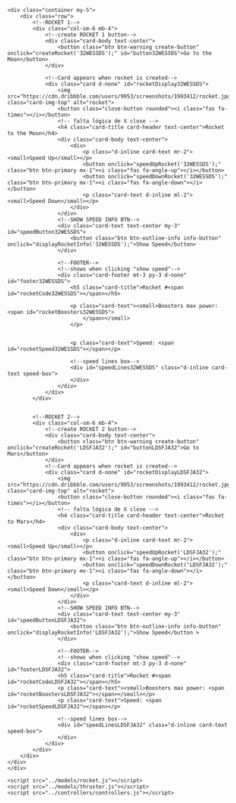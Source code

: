 <!DOCTYPE html>
<html lang="en">

<head>
    <meta charset="UTF-8">
    <meta name="viewport" content="width=device-width, initial-scale=1.0">
    <meta http-equiv="X-UA-Compatible" content="ie=edge">
    <link rel="stylesheet" href="https://stackpath.bootstrapcdn.com/bootstrap/4.3.1/css/bootstrap.min.css" integrity="sha384-ggOyR0iXCbMQv3Xipma34MD+dH/1fQ784/j6cY/iJTQUOhcWr7x9JvoRxT2MZw1T" crossorigin="anonymous">
    <script src="https://kit.fontawesome.com/0b3b15f070.js" crossorigin="anonymous"></script>
    <link rel="stylesheet" href="styles.css">
    <title>Rockets</title>
</head>

<body>

    <div class="container my-5">
        <div class="row">
            <!--ROCKET 1-->
            <div class="col-sm-6 mb-4">
                <!--create ROCKET 1 button-->
                <div class="card-body text-center">
                    <button class="btn btn-warning create-button" onclick="createRocket('32WESSDS');" id="button32WESSDS">Go to the Moon</button>
                </div>

                <!--Card appears when rocket is created-->
                <div class="card d-none" id="rocketDisplay32WESSDS">
                    <img src="https://cdn.dribbble.com/users/9953/screenshots/1993412/rocket.jpg" class="card-img-top" alt="rocket">
                    <button class="close-button rounded"><i class="fas fa-times"></i></button>
                    <!-- falta lógica de X close -->
                    <h4 class="card-title card-header text-center">Rocket to the Moon</h4>
                    <div class="card-body text-center">
                        <div>
                            <p class="d-inline card-text mr-2"><small>Speed Up</small></p>
                            <button onclick="speedUpRocket('32WESSDS');" class="btn btn-primary mx-1"><i class="fas fa-angle-up"></i></button>
                            <button onclick="speedDownRocket('32WESSDS');" class="btn btn-primary mx-1"><i class="fas fa-angle-down"></i></button>
                            <p class="card-text d-inline ml-2"><small>Speed Down</small></p>
                        </div>
                    </div>
                    <!--SHOW SPEED INFO BTN-->
                    <div class="card-text text-center my-3" id="speedButton32WESSDS">
                        <button class="btn btn-outline-info info-button" onclick="displayRocketInfo('32WESSDS');">Show Speed</button>
                    </div>

                    <!--FOOTER-->
                    <!--shows when clicking "show speed"-->
                    <div class="card-footer mt-3 py-3 d-none" id="footer32WESSDS">
                        <h5 class="card-title">Rocket #<span id="rocketCode32WESSDS"></span></h5>

                        <p class="card-text"><small>Boosters max power: <span id="rocketBoosters32WESSDS">
                            </span></small>
                        </p>


                        <p class="card-text">Speed: <span id="rocketSpeed32WESSDS"></span></p>

                        <!--speed lines box-->
                        <div id="speedLines32WESSDS" class="d-inline card-text speed-box">
                        </div>
                    </div>
                </div>
            </div>


            <!--ROCKET 2-->
            <div class="col-sm-6 mb-4">
                <!--create ROCKET 2 button-->
                <div class="card-body text-center">
                    <button class="btn btn-warning create-button" onclick="createRocket('LDSFJA32');" id="buttonLDSFJA32">Go to Mars</button>
                </div>
                <!--Card appears when rocket is created-->
                <div class="card d-none" id="rocketDisplayLDSFJA32">
                    <img src="https://cdn.dribbble.com/users/9953/screenshots/1993412/rocket.jpg" class="card-img-top" alt="rocket">
                    <button class="close-button rounded"><i class="fas fa-times"></i></button>
                    <!-- falta lógica de X close -->
                    <h4 class="card-title card-header text-center">Rocket to Mars</h4>
                    <div class="card-body text-center">
                        <div>
                            <p class="d-inline card-text mr-2"><small>Speed Up</small></p>
                            <button onclick="speedUpRocket('LDSFJA32');" class="btn btn-primary mx-1"><i class="fas fa-angle-up"></i></button>
                            <button onclick="speedDownRocket('LDSFJA32');" class="btn btn-primary mx-1"><i class="fas fa-angle-down"></i></button>
                            <p class="card-text d-inline ml-2"><small>Speed Down</small></p>
                        </div>
                    </div>
                    <!--SHOW SPEED INFO BTN-->
                    <div class="card-text text-center my-3" id="speedButtonLDSFJA32">
                        <button class="btn btn-outline-info info-button" onclick="displayRocketInfo('LDSFJA32');">Show Speed</button >
                    </div>

                    <!--FOOTER-->
                    <!--shows when clicking "show speed"-->
                    <div class="card-footer mt-3 py-3 d-none" id="footerLDSFJA32">
                    <h5 class="card-title">Rocket #<span id="rocketCodeLDSFJA32"></span></h5>
                    <p class="card-text"><small>Boosters max power: <span id="rocketBoostersLDSFJA32"></span></small></p>
                    <p class="card-text">Speed: <span id="rocketSpeedLDSFJA32"></span></p>
                    
                    <!--speed lines box-->
                    <div id="speedLinesLDSFJA32" class="d-inline card-text speed-box">
                    </div>
                </div>
            </div>
        </div>
    </div>
    </div>

    <script src="../models/rocket.js"></script>
    <script src="../models/thruster.js"></script>
    <script src="../controllers/controllers.js"></script>
</body>

</html>
